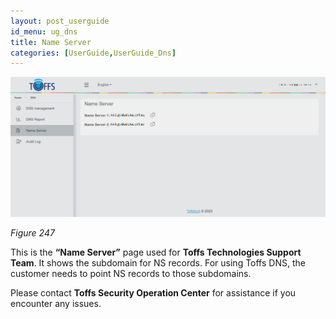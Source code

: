 ```yaml
---
layout: post_userguide
id_menu: ug_dns
title: Name Server
categories: [UserGuide,UserGuide_Dns]
---
```


![800](/public/assets/images/userguide/dns/247.png)

*Figure 247*

This is the **“Name Server”** page used for **Toffs Technologies Support Team**. It shows the subdomain for NS records. For using Toffs DNS, the customer needs to point NS records to those subdomains.


Please contact **Toffs Security Operation Center** for assistance if you encounter any issues.